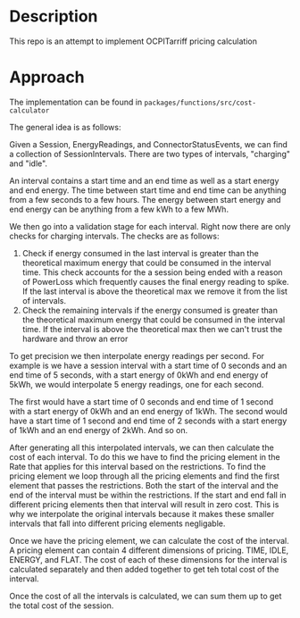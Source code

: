 # Description

This repo is an attempt to implement OCPITarriff pricing calculation

# Approach

The implementation can be found in `packages/functions/src/cost-calculator`

The general idea is as follows:

Given a Session, EnergyReadings, and ConnectorStatusEvents, we can find a collection of SessionIntervals. There are two types of intervals, "charging" and "idle".

An interval contains a start time and an end time as well as a start energy and end energy. The time between start time and end time can be anything from a few seconds to a few hours. The energy between start energy and end energy can be anything from a few kWh to a few MWh.

We then go into a validation stage for each interval. Right now there are only checks for charging intervals. The checks are as follows:

1. Check if energy consumed in the last interval is greater than the theoretical maximum energy that could be consumed in the interval time. This check accounts for the a session being ended with a reason of PowerLoss which frequently causes the final energy reading to spike. If the last interval is above the theoretical max we remove it from the list of intervals.
2. Check the remaining intervals if the energy consumed is greater than the theoretical maximum energy that could be consumed in the interval time. If the interval is above the theoretical max then we can't trust the hardware and throw an error

To get precision we then interpolate energy readings per second. For example is we have a session interval with a start time of 0 seconds and an end time of 5 seconds, with a start energy of 0kWh and end energy of 5kWh, we would interpolate 5 energy readings, one for each second.

The first would have a start time of 0 seconds and end time of 1 second with a start energy of 0kWh and an end energy of 1kWh. The second would have a start time of 1 second and end time of 2 seconds with a start energy of 1kWh and an end energy of 2kWh. And so on.

After generating all this interpolated intervals, we can then calculate the cost of each interval. To do this we have to find the pricing element in the Rate that applies for this interval based on the restrictions. To find the pricing element we loop through all the pricing elements and find the first element that passes the restrictions. Both the start of the interval and the end of the interval must be within the restrictions. If the start and end fall in different pricing elements then that interval will result in zero cost. This is why we interpolate the original intervals because it makes these smaller intervals that fall into different pricing elements negligable.

Once we have the pricing element, we can calculate the cost of the interval. A pricing element can contain 4 different dimensions of pricing. TIME, IDLE, ENERGY, and FLAT. The cost of each of these dimensions for the interval is calculated separately and then added together to get teh total cost of the interval.

Once the cost of all the intervals is calculated, we can sum them up to get the total cost of the session.

